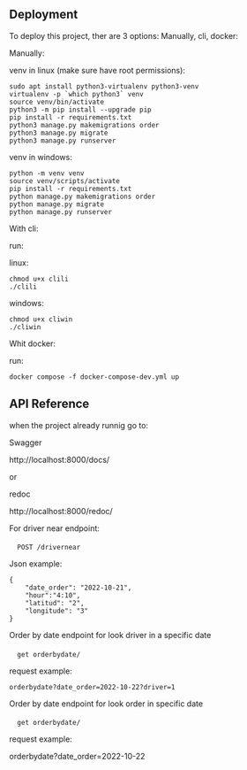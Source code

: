 
## Deployment

To deploy this project, ther are 3 options: Manually, cli, docker:

Manually:


venv in linux (make sure have root permissions):

    sudo apt install python3-virtualenv python3-venv
    virtualenv -p `which python3` venv
    source venv/bin/activate
    python3 -m pip install --upgrade pip
    pip install -r requirements.txt
    python3 manage.py makemigrations order
    python3 manage.py migrate
    python3 manage.py runserver


venv in windows:

    python -m venv venv
    source venv/scripts/activate
    pip install -r requirements.txt
    python manage.py makemigrations order
    python manage.py migrate
    python manage.py runserver


With cli:

run:

linux:

    chmod u+x clili
    ./clili

windows:

    chmod u+x cliwin
    ./cliwin


Whit docker:

run:

    docker compose -f docker-compose-dev.yml up


## API Reference

when the project already runnig go to:

Swagger

http://localhost:8000/docs/

or

redoc

http://localhost:8000/redoc/

For driver near endpoint:

#### 
```http
  POST /drivernear
```

Json example:

    {
        "date_order": "2022-10-21",
        "hour":"4:10",
        "latitud": "2",
        "longitude": "3"
    }


Order by date
endpoint for look driver in a specific date
#### 
```http
  get orderbydate/
```
request example:

    orderbydate?date_order=2022-10-22?driver=1


Order by date
endpoint for look order in specific date

#### 
```http
  get orderbydate/
```
request example:

orderbydate?date_order=2022-10-22